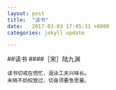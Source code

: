 ```yaml
---
layout: post
title:  "读书"
date:   2017-03-03 17:45:31 +0800
categories: jekyll update

---
```

##读书
####［宋］陆九渊

    读书切戒在慌忙，涵泳工夫兴味长。
    未晓不妨权放过，切身须要急思量。